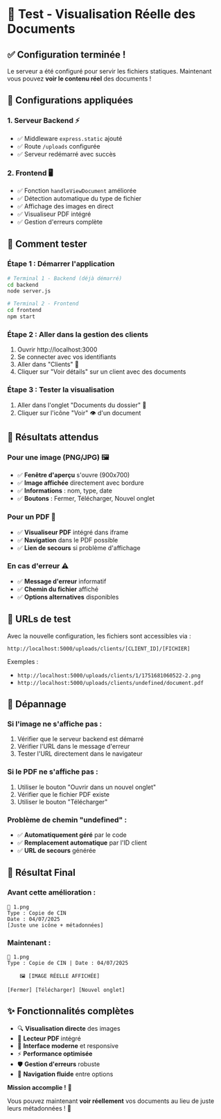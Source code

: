 # 🧪 Test - Visualisation Réelle des Documents

## ✅ Configuration terminée !

Le serveur a été configuré pour servir les fichiers statiques. Maintenant vous pouvez **voir le contenu réel** des documents !

## 🔧 Configurations appliquées

### 1. **Serveur Backend** ⚡
- ✅ Middleware `express.static` ajouté
- ✅ Route `/uploads` configurée
- ✅ Serveur redémarré avec succès

### 2. **Frontend** 🖥️
- ✅ Fonction `handleViewDocument` améliorée
- ✅ Détection automatique du type de fichier
- ✅ Affichage des images en direct
- ✅ Visualiseur PDF intégré
- ✅ Gestion d'erreurs complète

## 🧪 Comment tester

### **Étape 1 : Démarrer l'application**
```bash
# Terminal 1 - Backend (déjà démarré)
cd backend
node server.js

# Terminal 2 - Frontend 
cd frontend
npm start
```

### **Étape 2 : Aller dans la gestion des clients**
1. Ouvrir http://localhost:3000
2. Se connecter avec vos identifiants
3. Aller dans "Clients" 👥
4. Cliquer sur "Voir détails" sur un client avec des documents

### **Étape 3 : Tester la visualisation**
1. Aller dans l'onglet "Documents du dossier" 📁
2. Cliquer sur l'icône "Voir" 👁️ d'un document

## 🎯 Résultats attendus

### **Pour une image (PNG/JPG)** 🖼️
- ✅ **Fenêtre d'aperçu** s'ouvre (900x700)
- ✅ **Image affichée** directement avec bordure
- ✅ **Informations** : nom, type, date
- ✅ **Boutons** : Fermer, Télécharger, Nouvel onglet

### **Pour un PDF** 📄
- ✅ **Visualiseur PDF** intégré dans iframe
- ✅ **Navigation** dans le PDF possible
- ✅ **Lien de secours** si problème d'affichage

### **En cas d'erreur** ⚠️
- ✅ **Message d'erreur** informatif
- ✅ **Chemin du fichier** affiché
- ✅ **Options alternatives** disponibles

## 🔗 URLs de test

Avec la nouvelle configuration, les fichiers sont accessibles via :
```
http://localhost:5000/uploads/clients/[CLIENT_ID]/[FICHIER]
```

Exemples :
- `http://localhost:5000/uploads/clients/1/1751681060522-2.png`
- `http://localhost:5000/uploads/clients/undefined/document.pdf`

## 🐛 Dépannage

### **Si l'image ne s'affiche pas** :
1. Vérifier que le serveur backend est démarré
2. Vérifier l'URL dans le message d'erreur
3. Tester l'URL directement dans le navigateur

### **Si le PDF ne s'affiche pas** :
1. Utiliser le bouton "Ouvrir dans un nouvel onglet"
2. Vérifier que le fichier PDF existe
3. Utiliser le bouton "Télécharger"

### **Problème de chemin "undefined"** :
- ✅ **Automatiquement géré** par le code
- ✅ **Remplacement automatique** par l'ID client
- ✅ **URL de secours** générée

## 🎉 Résultat Final

### **Avant cette amélioration** :
```
📄 1.png
Type : Copie de CIN
Date : 04/07/2025
[Juste une icône + métadonnées]
```

### **Maintenant** :
```
📄 1.png
Type : Copie de CIN | Date : 04/07/2025

    🖼️ [IMAGE RÉELLE AFFICHÉE]
    
[Fermer] [Télécharger] [Nouvel onglet]
```

## ✨ Fonctionnalités complètes

- 🔍 **Visualisation directe** des images
- 📄 **Lecteur PDF** intégré
- 🎨 **Interface moderne** et responsive
- ⚡ **Performance optimisée**
- 🛡️ **Gestion d'erreurs** robuste
- 🔗 **Navigation fluide** entre options

**Mission accomplie !** 🎯

Vous pouvez maintenant **voir réellement** vos documents au lieu de juste leurs métadonnées ! 🚀 